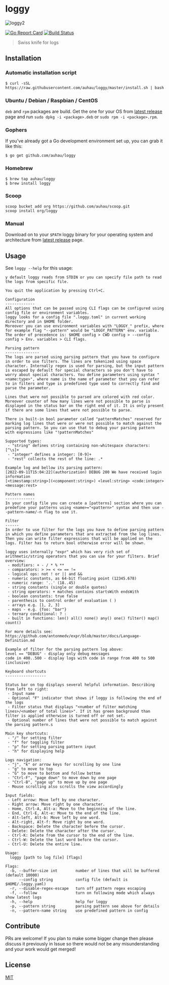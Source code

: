 # loggy

![loggy2](https://user-images.githubusercontent.com/6072250/152873422-e0b4b8ac-a385-43c5-94b7-c818e4b88267.gif)

[![Go Report Card](https://goreportcard.com/badge/github.com/auhau/loggy)](https://goreportcard.com/report/github.com/auhau/loggy)
[![Build Status](https://img.shields.io/endpoint.svg?url=https%3A%2F%2Factions-badge.atrox.dev%2Fauhau%2Floggy%2Fbadge&style=flat&label=build)](https://actions-badge.atrox.dev/auhau/loggy/goto)

> Swiss knife for logs

## Installation

### Automatic installation script

```shell
$ curl -sSL https://raw.githubusercontent.com/auhau/loggy/master/install.sh | bash
```

### Ubuntu / Debian / Raspbian / CentOS

`deb` and `rpm` packages are build. Get the one for your OS
from  [latest release](https://github.com/auhau/loggy/releases/latest) page and run `sudo dpkg -i <package>.deb` or
`sudo rpm -i <package>.rpm`.

### Gophers

If you've already got a Go development environment set up, you can grab it like this:

```shell
$ go get github.com/auhau/loggy
```

### Homebrew

```shell
$ brew tap auhau/loggy
$ brew install loggy
```

### Scoop

```
scoop bucket add org https://github.com/auhau/scoop.git
scoop install org/loggy
```

### Manual

Download on to your `$PATH` loggy binary for your operating system and architecture
from [latest release](https://github.com/auhau/loggy/releases/latest) page.

## Usage

See `loggy --help` for this usage:

```
y default loggy reads from STDIN or you can specify file path to read the logs from specific file.

You quit the application by pressing Ctrl+C.

Configuration
-------------
All options that can be passed using CLI flags can be configured using config file or environment variables.
loggy looks for a config file ".loggy.toml" in current working directory and in $HOME folder. 
Moreover you can use environment variables with "LOGGY_" prefix, where for example flag "--pattern" would be "LOGGY_PATTERN" env. variable.
The order of precedence is: $HOME config > CWD config > --config config > Env. variables > CLI flags.

Parsing pattern
---------------
The logs are parsed using parsing pattern that you have to configure in order to use filters. The lines are tokenized using space character. Internally regex is used for parsing, but the input pattern is escaped by default for special characters so you don't have to worry about special characters. You define parameters using syntax "<name:type>", where name is the name of parameter that you can refer to in filters and type is predefined type used to correctly find and parse the parameter.

Lines that were not possible to parsed are colored with red color. Moreover counter of how many lines were not possible to parse is displayed in the status bar on the right end of it. It is only present if there are some lines that were not possible to parse.  

There is built-in bool parameter called "patternMatches" reserved for marking log lines that were or were not possible to match against the parsing pattern. So you can use that to debug your parsing pattern with expressions like "!patternMatches"

Supported types:
 - "string" defines string containing non-whitespace characters: [^\s]+
 - "integer" defines a integer: [0-9]+
 - "rest" collects the rest of the line: .*

Example log and bellow its parsing pattern:
[2022-09-11T15:04:22](authorization) DEBUG 200 We have received login information
[<timestamp:string>](<component:string>) <level:string> <code:integer> <message:rest>

Pattern names
-------------
In your config file you can create a [patterns] section where you can predefine your patterns using <name>="<pattern>" syntax and then use --pattern-name/-n flag to use it.

Filter
------
In order to use filter for the logs you have to define parsing pattern in which you define parameters that are extracted from the log lines. Then you can write filter expressions that will be applied on the logs. Filter has to return bool otherwise error will be shown.

loggy uses internally "expr" which has very rich set of arithmetic/string operators that you can use for your filters. Brief overview:
 - modifiers: + - / * % **
 - comparators: > >= < <= == !=
 - logical ops: not ! or || and &&
 - numeric constants, as 64-bit floating point (12345.678)
 - numeric range: '..' (18..45) 
 - string constants (single or double quotes)
 - string operators: + matches contains startsWith endsWith
 - boolean constants: true false
 - parenthesis to control order of evaluation ( )
 - arrays e.g. [1, 2, 3]
 - maps - e.g. {foo: "bar"}
 - ternary conditional: ? :
 - built in functions: len() all() none() any() one() filter() map() count()

For more details see: https://github.com/antonmedv/expr/blob/master/docs/Language-Definition.md

Example of filter for the parsing pattern log above:
level == "DEBUG" - display only debug messages
code in 400..500 - display logs with code in range from 400 to 500 (inclusive)

Keyboard shortcuts
------------------

Status bar on top displays several helpful information. Describing from left to right:
 - Input name
 - Optional "F" indicator that shows if loggy is following the end of the logs
 - Filter status that displays "<number of filter matching lines>/<number of total lines>". If it has green background than filter is applied otherwise is turned off or not set.
 - Optional number of lines that were not possible to match against the parsing pattern.s

Main key shortcuts:
 - "/" for setting filter
 - "f" for toggling filter
 - "p" for setting parsing pattern input
 - "h" for displaying help

Logs navigation:
 - "j", "k" or arrow keys for scrolling by one line 
 - "g" to move to top
 - "G" to move to bottom and follow bottom
 - "Ctrl-F", "page down" to move down by one page
 - "Ctrl-B", "page up" to move up by one page
 - Mouse scrolling also scrolls the view accordingly

Input fields:
 - Left arrow: Move left by one character.
 - Right arrow: Move right by one character.
 - Home, Ctrl-A, Alt-a: Move to the beginning of the line.
 - End, Ctrl-E, Alt-e: Move to the end of the line.
 - Alt-left, Alt-b: Move left by one word.
 - Alt-right, Alt-f: Move right by one word.
 - Backspace: Delete the character before the cursor.
 - Delete: Delete the character after the cursor.
 - Ctrl-K: Delete from the cursor to the end of the line.
 - Ctrl-W: Delete the last word before the cursor.
 - Ctrl-U: Delete the entire line.

Usage:
  loggy [path to log file] [flags]

Flags:
  -b, --buffer-size int        number of lines that will be buffered (default 10000)
      --config string          config file (default is $HOME/.loggy.yaml)
  -r, --disable-regex-escape   turn off pattern regex escaping
  -f, --follow                 turn on following mode which always show latest logs
  -h, --help                   help for loggy
  -p, --pattern string         parsing pattern see above for details
  -n, --pattern-name string    use predefined pattern in config
```

## Contribute

PRs are welcome!
If you plan to make some bigger change then please discuss it previously in Issue so there would not be any
misunderstanding and your work would get merged!

## License

[MIT](./LICENSE)
